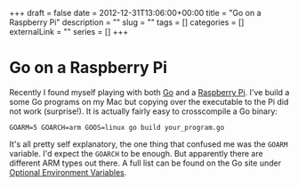 +++ 
draft = false
date = 2012-12-31T13:06:00+00:00
title = "Go on a Raspberry Pi"
description = ""
slug = "" 
tags = []
categories = []
externalLink = ""
series = []
+++

Go on a Raspberry Pi
====================

Recently I found myself playing with both [Go](http://golang.org) and a
[Raspberry Pi](http://raspberrypi.org). I've build a some Go programs on
my Mac but copying over the executable to the Pi did not work
(surprise!). It is actually fairly easy to crosscompile a Go binary:

    GOARM=5 GOARCH=arm GOOS=linux go build your_program.go

It's all pretty self explanatory, the one thing that confused me was the
`GOARM` variable. I'd expect the `GOARCH` to be enough. But apparently
there are different ARM types out there. A full list can be found on the
Go site under [Optional Environment
Variables](http://golang.org/doc/install/source#environment).

